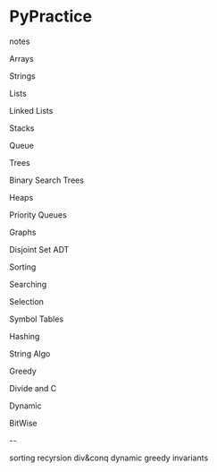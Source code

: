 # PyPractice

notes

Arrays

Strings

Lists

Linked Lists

Stacks

Queue

Trees

Binary Search Trees

Heaps

Priority Queues

Graphs

Disjoint Set ADT

Sorting

Searching

Selection

Symbol Tables

Hashing

String Algo

Greedy

Divide and C

Dynamic

BitWise

--

sorting
recyrsion
div&conq
dynamic
greedy
invariants